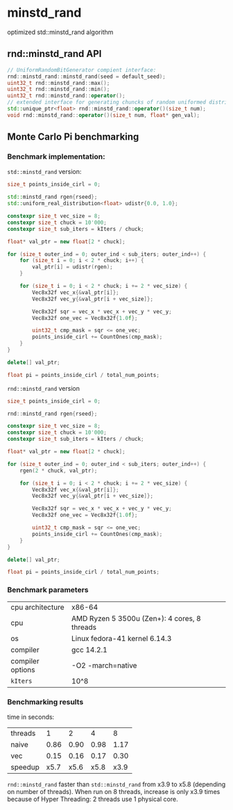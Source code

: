 # minstd_rand
optimized std::minstd_rand algorithm

## rnd::minstd_rand API

```cpp
// UniformRandomBitGenerator compient interface:
rnd::minstd_rand::minstd_rand(seed = default_seed);
uint32_t rnd::minstd_rand::max();
uint32_t rnd::minstd_rand::min();
uint32_t rnd::minstd_rand::operator();
// extended interface for generating chuncks of random uniformed distributed float values:
std::unique_ptr<float> rnd::minstd_rand::operator()(size_t num);
void rnd::minstd_rand::operator()(size_t num, float* gen_val);
```

## Monte Carlo Pi benchmarking

### Benchmark implementation:

`std::minstd_rand` version:

```cpp
size_t points_inside_cirl = 0;

std::minstd_rand rgen{rseed};
std::uniform_real_distribution<float> udistr{0.0, 1.0};

constexpr size_t vec_size = 8;
constexpr size_t chuck = 10'000;
constexpr size_t sub_iters = kIters / chuck;

float* val_ptr = new float[2 * chuck];

for (size_t outer_ind = 0; outer_ind < sub_iters; outer_ind++) {
    for (size_t i = 0; i < 2 * chuck; i++) {
        val_ptr[i] = udistr(rgen);
    }

    for (size_t i = 0; i < 2 * chuck; i += 2 * vec_size) {
        Vec8x32f vec_x{&val_ptr[i]};
        Vec8x32f vec_y{&val_ptr[i + vec_size]};

        Vec8x32f sqr = vec_x * vec_x + vec_y * vec_y;
        Vec8x32f one_vec = Vec8x32f{1.0f};

        uint32_t cmp_mask = sqr <= one_vec;
        points_inside_cirl += CountOnes(cmp_mask);
    }
}

delete[] val_ptr;

float pi = points_inside_cirl / total_num_points;
```

`rnd::minstd_rand` version

```cpp
size_t points_inside_cirl = 0;

rnd::minstd_rand rgen{rseed};

constexpr size_t vec_size = 8;
constexpr size_t chuck = 10'000;
constexpr size_t sub_iters = kIters / chuck;

float* val_ptr = new float[2 * chuck];

for (size_t outer_ind = 0; outer_ind < sub_iters; outer_ind++) {
    rgen(2 * chuck, val_ptr);

    for (size_t i = 0; i < 2 * chuck; i += 2 * vec_size) {
        Vec8x32f vec_x{&val_ptr[i]};
        Vec8x32f vec_y{&val_ptr[i + vec_size]};

        Vec8x32f sqr = vec_x * vec_x + vec_y * vec_y;
        Vec8x32f one_vec = Vec8x32f{1.0f};

        uint32_t cmp_mask = sqr <= one_vec;
        points_inside_cirl += CountOnes(cmp_mask);
    }
}

delete[] val_ptr;

float pi = points_inside_cirl / total_num_points;
```

### Benchmark parameters

| | |
|-|-|
| cpu architecture | x86-64 |
| cpu | AMD Ryzen 5 3500u (Zen+): 4 cores, 8 threads |
| os | Linux fedora-41 kernel 6.14.3 |
| compiler | gcc 14.2.1 | 
| compiler options | -O2 -march=native |
| `kIters` | 10^8 | 

### Benchmarking results

time in seconds:

| | | | | |
|-|-|-|-|-|
| threads | 1    | 2    | 4    | 8    |  
| naive   | 0.86 | 0.90 | 0.98 | 1.17 |
| vec     | 0.15 | 0.16 | 0.17 | 0.30 |
| speedup | x5.7 | x5.6 | x5.8 | x3.9 |

`rnd::minstd_rand` faster than `std::minstd_rand` from x3.9 to x5.8 (depending on number of threads). When run on 8 threads, increase is only x3.9 times because of Hyper Threading: 2 threads use 1 physical core.

